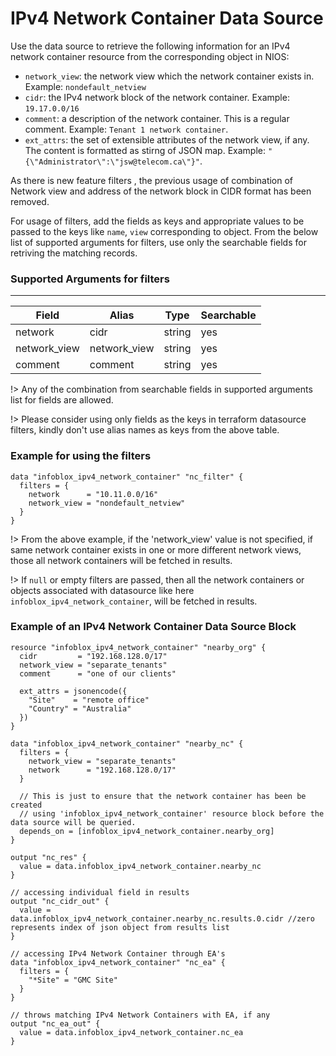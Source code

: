 # IPv4 Network Container Data Source

Use the data source to retrieve the following information for an IPv4 network container resource from the corresponding
object in NIOS:

- `network_view`: the network view which the network container exists in. Example: `nondefault_netview`
- `cidr`: the IPv4 network block of the network container. Example: `19.17.0.0/16`
- `comment`: a description of the network container. This is a regular comment. Example: `Tenant 1 network container`.
- `ext_attrs`: the set of extensible attributes of the network view, if any. The content is formatted as stirng of JSON map. Example: `"{\"Administrator\":\"jsw@telecom.ca\"}"`.

As there is new feature filters , the previous usage of combination of Network view and address of the network block in CIDR format has been removed.

For usage of filters, add the fields as keys and appropriate values to be passed to the keys like `name`, `view` corresponding to object.
From the below list of supported arguments for filters, use only the searchable fields for retriving the matching records.

### Supported Arguments for filters

---

| Field        | Alias        | Type   | Searchable |
| ------------ | ------------ | ------ | ---------- |
| network      | cidr         | string | yes        |
| network_view | network_view | string | yes        |
| comment      | comment      | string | yes        |

!> Any of the combination from searchable fields in supported arguments list for fields are allowed.

!> Please consider using only fields as the keys in terraform datasource filters, kindly don't use alias names as keys from the above table.

### Example for using the filters

```hcl
data "infoblox_ipv4_network_container" "nc_filter" {
  filters = {
    network      = "10.11.0.0/16"
    network_view = "nondefault_netview"
  }
}
```

!> From the above example, if the 'network_view' value is not specified, if same network container exists in one or more different network views, those
all network containers will be fetched in results.

!> If `null` or empty filters are passed, then all the network containers or objects associated with datasource like here `infoblox_ipv4_network_container`, will be fetched in results.

### Example of an IPv4 Network Container Data Source Block

```hcl
resource "infoblox_ipv4_network_container" "nearby_org" {
  cidr         = "192.168.128.0/17"
  network_view = "separate_tenants"
  comment      = "one of our clients"

  ext_attrs = jsonencode({
    "Site"    = "remote office"
    "Country" = "Australia"
  })
}

data "infoblox_ipv4_network_container" "nearby_nc" {
  filters = {
    network_view = "separate_tenants"
    network      = "192.168.128.0/17"
  }

  // This is just to ensure that the network container has been be created
  // using 'infoblox_ipv4_network_container' resource block before the data source will be queried.
  depends_on = [infoblox_ipv4_network_container.nearby_org]
}

output "nc_res" {
  value = data.infoblox_ipv4_network_container.nearby_nc
}

// accessing individual field in results
output "nc_cidr_out" {
  value = data.infoblox_ipv4_network_container.nearby_nc.results.0.cidr //zero represents index of json object from results list
}

// accessing IPv4 Network Container through EA's
data "infoblox_ipv4_network_container" "nc_ea" {
  filters = {
    "*Site" = "GMC Site"
  }
}

// throws matching IPv4 Network Containers with EA, if any
output "nc_ea_out" {
  value = data.infoblox_ipv4_network_container.nc_ea
}
```
